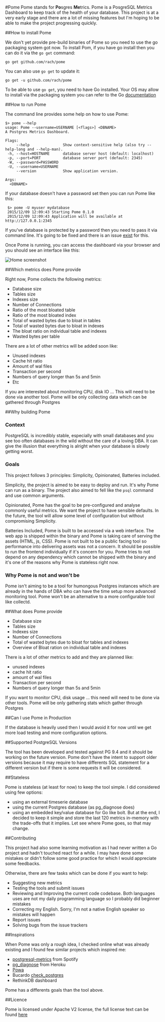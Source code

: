 #Pome
Pome stands for **Po**sgres **Me**trics.
Pome is a PosgreSQL Metrics Dashboard to keep track of the health of your database.
This project is at a very early stage and there are a lot of missing features but I'm hoping to be able to make
the project progressing quickly.

##How to install Pome

We don't yet provide pre-build binaries of Pome so you need to use the go packaging system got now.
To install Pom, if you have go install then you can do it via the `go get` command:

    go get github.com/rach/pome
   
You can also use `go get` to update it:

    go get -u github.com/rach/pome

To be able to use `go get`, you need to have Go installed.
Your OS may allow to install via the packaging system you can refer to the Go [documentation](https://golang.org/doc/install) 

##How to run Pome

The command line provides some help on how to use Pome:

   
    $> pome --help
    usage: Pome --username=USERNAME [<flags>] <DBNAME>
    A Postgres Metrics Dashboard.

    Flags:
         --help               Show context-sensitive help (also try --help-long and --help-man).
     -h, --host=HOSTNAME      database server host (default: localhost)
     -p, --port=PORT          database server port (default: 2345)
     -W, --password=PASSWORD
     -U, --username=USERNAME
         --version            Show application version.

    Args:
      <DBNAME>

If your database doesn't have a password set then you can run Pome like this:

     $> pome -U myuser mydatabase
     2015/12/09 12:09:43 Starting Pome 0.1.0
     2015/12/09 12:09:43 Application will be available at http://127.0.0.1:2345

If you've database is protected by a password then you need to pass it via command line. It's going to be fixed and there is an issue [exist](https://github.com/rach/pome/issues/16) for this.

Once Pome is running, you can access the dashboard via your browser and you should see an interface like this:

![Home screenshot](https://raw.githubusercontent.com/rach/pome/master/screenshots/home.png)

##Which metrics does Pome provide

Right now, Pome collects the following metrics:

- Database size
- Tables size
- Indexes size
- Number of Connections
- Ratio of the most bloated table
- Ratio of the most bloated index
- Total of wasted bytes due to bloat in tables
- Total of wasted bytes due to bloat in indexes
- The bloat ratio on individual table and indexes
- Wasted bytes per table

There are a lot of other metrics will be added soon like:

- Unused indexes
- Cache hit ratio
- Amount of wal files
- Transaction per second
- Numbers of query longer than 5s and 5min
- Etc 

If you are interested about monitoring CPU, disk IO ... This will need to be done via another tool.
Pome will be only collecting data which can be gathered through Postgres 

##Why building Pome 
### Context

PostgreSQL is incredibly stable, especially with small databases and you see too often databases in the wild without the care of a loving DBA. It can give the illusion that everything is alright when your database is slowly getting worst. 

### Goals

This project follows 3 principles: Simplicity, Opinionated, Batteries included. 

Simplicity, the project is aimed to be easy to deploy and run. It's why Pome can run as a binary. The project also aimed to fell like the `psql` command and use common arguments. 

Opinionated, Pome has the goal to be pre-configured and analyse commonly useful metrics. We want the project to have sensible defaults. In the future, the tool will allow some level of configuration but without compromising Simplicity. 

Batteries Included, Pome is built to be accessed via a web interface. The web app is shipped within the binary and Pome is taking care of serving the assets (HTML, js, CSS). Pome is not built to be a public facing tool so performance into delivering assets was not a concern. It should be possible to run the frontend individually if it's concern for you. Pome tries to not depend on any dependency which cannot be shipped with the binary and it's one of the reasons why Pome is stateless right now.

### Why Pome is not and won't be

Pome isn't aiming to be a tool for humongous Postgres instances which are already in the hands of DBA who can have the time setup more advanced monitoring tool. Pome won't be an alternative to a more configurable tool like collectd.


##What does Pome provide

- Database size
- Tables size
- Indexes size
- Number of Connections
- Total of wasted bytes due to bloat for tables and indexes
- Overview of Bloat ration on individual table and indexes

There is a lot of other metrics to add and they are planned like:
- unused indexes
- cache hit ratio
- amount of wal files
- Transaction per second
- Numbers of query longer than 5s and 5min

If you want to monitor CPU, disk usage ... this need will need to be done via other tools. Pome will be only gathering stats which gather through Postgres

##Can I use Pome in Production

If the database is heavily used then I would avoid it for now until we get more load testing and more configuration options. 

##Supported PostgreSQL Versions

The tool has been developed and tested against PG 9.4 and it should be working on the future version.
Pome don't have the intent to support older versions because it may require to have differents SQL statement for a different version but if there is some requests it will be considered.

##Stateless

Pome is stateless (at least for now) to keep the tool simple. I did considered using few options:
- using an external timeserie database
- using the current Postgres database (as pg_diagnose does)
- using an embedded key/value database for Go like bolt.
But at the end, I decided to keep it simple and store the last 120 metrics in-memory with the trade-offs that it implies.
Let see where Pome goes, so that may change.

##Contributing 

This project had also some learning motivation as I had never written a Go project and hadn't touched react for a while. I may have done some mistakes or didn't follow some good practice for which I would appreciate some feedbacks.

Otherwise, there are few tasks which can be done if you want to help: 

- Suggesting new metrics
- Testing the tools and submit issues
- Reviewing and Improving the current code codebase.
Both languages uses are not my daily programming language so I probably did beginner mistakes
- Correcting my English. Sorry, I'm not a native English speaker so mistakes will happen
- Report issues
- Solving bugs from the issue trackers

##Inspirations

When Pome was only a rough idea, I checked online what was already existing and I found few similar projects which inspired me: 

- [postgresql-metrics](https://github.com/spotify/postgresql-metrics) from Spotify
- [pg_diagnose](https://github.com/heroku/pgdiagnose) from Heroku
- [Powa](http://dalibo.github.io/powa/)
- Bucardo [check_postgres](https://bucardo.org/check_postgres/)
- RethinkDB dashboard

Pome has a differents goals than the tool above.

##Licence 

Pome is licensed under Apache V2 license, the full license text can be found [here](https://github.com/rach/pom/blob/master/LICENSE)
